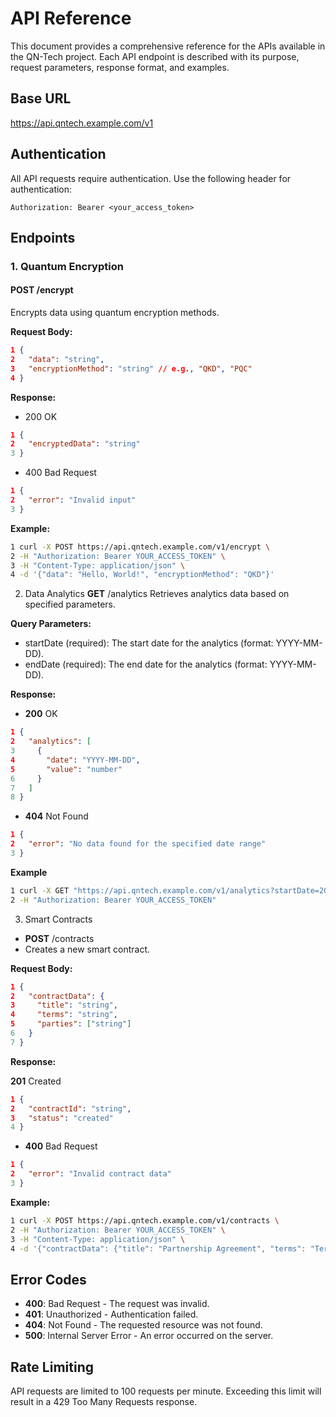 # API Reference

This document provides a comprehensive reference for the APIs available in the QN-Tech project. Each API endpoint is described with its purpose, request parameters, response format, and examples.

## Base URL

https://api.qntech.example.com/v1


## Authentication
All API requests require authentication. Use the following header for authentication:

```
Authorization: Bearer <your_access_token>
```


## Endpoints

### 1. Quantum Encryption

#### POST /encrypt
Encrypts data using quantum encryption methods.

**Request Body:**
```json
1 {
2   "data": "string",
3   "encryptionMethod": "string" // e.g., "QKD", "PQC"
4 }
```

**Response:**

- 200 OK

```json
1 {
2   "encryptedData": "string"
3 }
```

- 400 Bad Request

```json
1 {
2   "error": "Invalid input"
3 }
```

**Example:**

```bash
1 curl -X POST https://api.qntech.example.com/v1/encrypt \
2 -H "Authorization: Bearer YOUR_ACCESS_TOKEN" \
3 -H "Content-Type: application/json" \
4 -d '{"data": "Hello, World!", "encryptionMethod": "QKD"}'
```

2. Data Analytics
**GET** /analytics
Retrieves analytics data based on specified parameters.

**Query Parameters:**

- startDate (required): The start date for the analytics (format: YYYY-MM-DD).
- endDate (required): The end date for the analytics (format: YYYY-MM-DD).

**Response:**

- **200** OK

```json
1 {
2   "analytics": [
3     {
4       "date": "YYYY-MM-DD",
5       "value": "number"
6     }
7   ]
8 }
```

- **404** Not Found

```json
1 {
2   "error": "No data found for the specified date range"
3 }
```

**Example**

```bash
1 curl -X GET "https://api.qntech.example.com/v1/analytics?startDate=2023-01-01&endDate=2023-01-31" \
2 -H "Authorization: Bearer YOUR_ACCESS_TOKEN"
```

3. Smart Contracts

- **POST** /contracts
- Creates a new smart contract.

**Request Body:**

```json
1 {
2   "contractData": {
3     "title": "string",
4     "terms": "string",
5     "parties": ["string"]
6   }
7 }
```

**Response:**

**201** Created

```json
1 {
2   "contractId": "string",
3   "status": "created"
4 }
```

- **400** Bad Request

```json
1 {
2   "error": "Invalid contract data"
3 }
```

**Example:**

```bash
1 curl -X POST https://api.qntech.example.com/v1/contracts \
2 -H "Authorization: Bearer YOUR_ACCESS_TOKEN" \
3 -H "Content-Type: application/json" \
4 -d '{"contractData": {"title": "Partnership Agreement", "terms": "Terms of the agreement", "parties": ["Party A", "Party B"]}}'
```

## Error Codes

- **400**: Bad Request - The request was invalid.
- **401**: Unauthorized - Authentication failed.
- **404**: Not Found - The requested resource was not found.
- **500**: Internal Server Error - An error occurred on the server.

## Rate Limiting
API requests are limited to 100 requests per minute. Exceeding this limit will result in a 429 Too Many Requests response.
